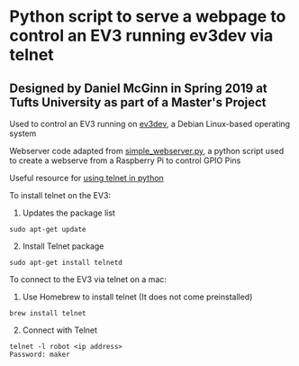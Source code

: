# Python script to serve a webpage to control an EV3 running ev3dev via telnet
## Designed by Daniel McGinn in Spring 2019 at Tufts University as part of a Master's Project

Used to control an EV3 running on <a href="https://www.ev3dev.org/">ev3dev</a>, a Debian Linux-based operating system

Webserver code adapted from <a href="https://github.com/e-tinkers/simple_httpserver/blob/master/simple_webserver.py">simple_webserver.py</a>, a python script used to create a webserve from a Raspberry Pi to control GPIO Pins

Useful resource for <a href="https://www.pythonforbeginners.com/code-snippets-source-code/python-using-telnet
">using telnet in python </a>

To install telnet on the EV3:
1. Updates the package list 
```
sudo apt-get update
```
2. Install Telnet package
```
sudo apt-get install telnetd
```

To connect to the EV3 via telnet on a mac:
1. Use Homebrew to install telnet (It does not come preinstalled)
```
brew install telnet
```
2. Connect with Telnet
```
telnet -l robot <ip address>
Password: maker
```
